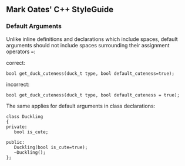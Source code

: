 ## Mark Oates' C++ StyleGuide


### Default Arguments

Unlike inline definitions and declarations which include spaces, default arguments should not include spaces surrounding their assignment operators `=`:

correct:
```
bool get_duck_cuteness(duck_t type, bool default_cuteness=true);
```

incorrect:
```
bool get_duck_cuteness(duck_t type, bool default_cuteness = true);
```

The same applies for default arguments in class declarations:

```
class Duckling
{
private:
   bool is_cute;

public:
   Duckling(bool is_cute=true);
   ~Duckling();
};
```


